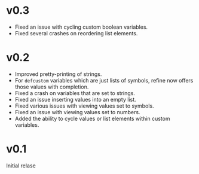 # v0.3

* Fixed an issue with cycling custom boolean variables.
* Fixed several crashes on reordering list elements.

# v0.2

* Improved pretty-printing of strings.
* For `defcustom` variables which are just lists of symbols, refine
  now offers those values with completion.
* Fixed a crash on variables that are set to strings.
* Fixed an issue inserting values into an empty list.
* Fixed various issues with viewing values set to symbols.
* Fixed an issue with viewing values set to numbers.
* Added the ability to cycle values or list elements within custom
  variables.

# v0.1

Initial relase
